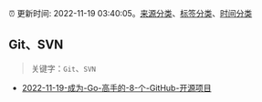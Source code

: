 :alarm_clock: 更新时间: 2022-11-19 03:40:05。[来源分类](../README.md)、[标签分类](../TAGS.md)、[时间分类](../TIMELINE.md)

## Git、SVN


> 关键字：`Git`、`SVN`



- [2022-11-19-成为-Go-高手的-8-个-GitHub-开源项目](https://toutiao.io/k/rpkv0pk) 